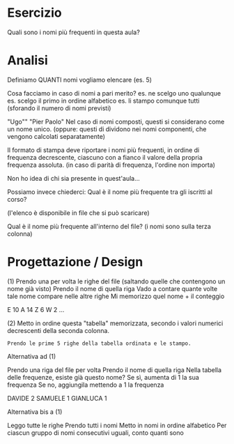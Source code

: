 # Esercizio

Quali sono i nomi più frequenti in questa aula?

# Analisi

Definiamo QUANTI nomi vogliamo elencare (es. 5)

Cosa facciamo in caso di nomi a pari merito?
es. ne scelgo uno qualunque
es. scelgo il primo in ordine alfabetico
es. li stampo comunque tutti (sforando il numero di nomi previsti)

"Ugo""
"Pier Paolo"
Nel caso di nomi composti, questi si considerano come un nome unico.
(oppure: questi di dividono nei nomi componenti, che vengono calcolati
separatamente)

Il formato di stampa deve riportare i nomi più frequenti,
in ordine di frequenza decrescente,
ciascuno con a fianco il valore della propria frequenza assoluta.
(in caso di parità di frequenza, l'ordine non importa)

Non ho idea di chi  sia presente in quest'aula...

Possiamo invece chiederci:
Qual è il nome più frequente tra gli iscritti al corso?

(l'elenco è disponibile in file che si può scaricare)

Qual è il nome più frequente all'interno del file?
(i nomi sono sulla terza colonna)

# Progettazione / Design

(1)
Prendo una per volta le righe del file (saltando quelle che contengono
        un nome già visto)
    Prendo il nome di quella riga
    Vado a contare quante volte tale nome compare nelle altre righe
    Mi memorizzo quel nome + il conteggio

E 10
A 14
Z 6
W 2
...

(2)
    Metto in ordine questa "tabella" memorizzata, secondo i valori
    numerici decrescenti della seconda colonna.

    Prendo le prime 5 righe della tabella ordinata e le stampo.

Alternativa ad (1)

Prendo una riga del file per volta
    Prendo il nome di quella riga
    Nella tabella delle frequenze, esiste già questo nome?
    Se sì, aumenta di 1 la sua frequenza
    Se no, aggiungila mettendo a 1 la frequenza

DAVIDE 2
SAMUELE 1
GIANLUCA 1

Alternativa bis a (1)

Leggo tutte le righe
    Prendo tutti i nomi
    Metto in nomi in ordine alfabetico
    Per ciascun gruppo di nomi consecutivi uguali, conto quanti sono